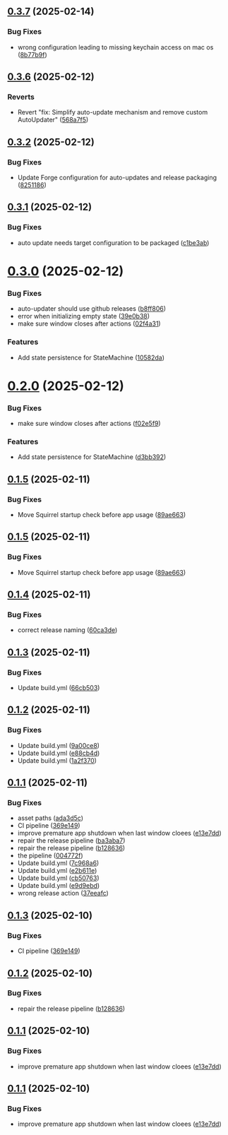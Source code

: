 ## [0.3.7](https://github.com/florianbeisel/hermesx/compare/v0.3.6...v0.3.7) (2025-02-14)


### Bug Fixes

* wrong configuration leading to missing keychain access on mac os ([8b77b9f](https://github.com/florianbeisel/hermesx/commit/8b77b9fbb7ab6ab70496acb71572dc8edd979019))

## [0.3.6](https://github.com/florianbeisel/hermesx/compare/v0.3.5...v0.3.6) (2025-02-12)

### Reverts

- Revert "fix: Simplify auto-update mechanism and remove custom AutoUpdater" ([568a7f5](https://github.com/florianbeisel/hermesx/commit/568a7f54a14f293184840821dfeca0346ff44d6e))

## [0.3.2](https://github.com/florianbeisel/hermesx/compare/v0.3.1...v0.3.2) (2025-02-12)

### Bug Fixes

- Update Forge configuration for auto-updates and release packaging ([8251186](https://github.com/florianbeisel/hermesx/commit/825118693763f1a6ef7c5c7867074429e69a43ec))

## [0.3.1](https://github.com/florianbeisel/hermesx/compare/v0.3.0...v0.3.1) (2025-02-12)

### Bug Fixes

- auto update needs target configuration to be packaged ([c1be3ab](https://github.com/florianbeisel/hermesx/commit/c1be3ab4af58063a4420f2c64b0220501013465d))

# [0.3.0](https://github.com/florianbeisel/hermesx/compare/v0.2.0...v0.3.0) (2025-02-12)

### Bug Fixes

- auto-updater should use github releases ([b8ff806](https://github.com/florianbeisel/hermesx/commit/b8ff8064fb5a24322efb1461250b02ffb6ab36fd))
- error when initializing empty state ([39e0b38](https://github.com/florianbeisel/hermesx/commit/39e0b385bb35589dcb9ba9400562dcf80c252904))
- make sure window closes after actions ([02f4a31](https://github.com/florianbeisel/hermesx/commit/02f4a312fdbe94960adaf133a2072cb6bc30ef5e))

### Features

- Add state persistence for StateMachine ([10582da](https://github.com/florianbeisel/hermesx/commit/10582da30b84d79c25bc5517efcfade23613ddcc))

# [0.2.0](https://github.com/florianbeisel/hermesx/compare/v0.1.5...v0.2.0) (2025-02-12)

### Bug Fixes

- make sure window closes after actions ([f02e5f9](https://github.com/florianbeisel/hermesx/commit/f02e5f982af4a1482c8a4726c51ec10daadfe157))

### Features

- Add state persistence for StateMachine ([d3bb392](https://github.com/florianbeisel/hermesx/commit/d3bb392b3aa80aac5556efb773bdc52d63d34787))

## [0.1.5](https://github.com/florianbeisel/hermesx/compare/v0.1.4...v0.1.5) (2025-02-11)

### Bug Fixes

- Move Squirrel startup check before app usage ([89ae663](https://github.com/florianbeisel/hermesx/commit/89ae66324680cf3c65137ea0f3f86763cb948e22))

## [0.1.5](https://github.com/florianbeisel/hermesx/compare/v0.1.4...v0.1.5) (2025-02-11)

### Bug Fixes

- Move Squirrel startup check before app usage ([89ae663](https://github.com/florianbeisel/hermesx/commit/89ae66324680cf3c65137ea0f3f86763cb948e22))

## [0.1.4](https://github.com/florianbeisel/hermesx/compare/v0.1.3...v0.1.4) (2025-02-11)

### Bug Fixes

- correct release naming ([60ca3de](https://github.com/florianbeisel/hermesx/commit/60ca3de36d440a8b4a912808d82af32fc2def2a0))

## [0.1.3](https://github.com/florianbeisel/hermesx/compare/v0.1.2...v0.1.3) (2025-02-11)

### Bug Fixes

- Update build.yml ([66cb503](https://github.com/florianbeisel/hermesx/commit/66cb503ac8fb5619c2b2ff21e5d9e12c4b86e4b7))

## [0.1.2](https://github.com/florianbeisel/hermesx/compare/v0.1.1...v0.1.2) (2025-02-11)

### Bug Fixes

- Update build.yml ([9a00ce8](https://github.com/florianbeisel/hermesx/commit/9a00ce85d18eb5348c6e165a4b4e467a2430a127))
- Update build.yml ([e88cb4d](https://github.com/florianbeisel/hermesx/commit/e88cb4d652fbf53c4a700813d9e07ccb7b34841d))
- Update build.yml ([1a2f370](https://github.com/florianbeisel/hermesx/commit/1a2f370a787e462a02219a0f1d64b30a48e53706))

## [0.1.1](https://github.com/florianbeisel/hermesx/compare/v0.1.0...v0.1.1) (2025-02-11)

### Bug Fixes

- asset paths ([ada3d5c](https://github.com/florianbeisel/hermesx/commit/ada3d5cc3a6efb23ac4aca17521f3220cb609a22))
- CI pipeline ([369e149](https://github.com/florianbeisel/hermesx/commit/369e149713f5f8a4a88fccfa0c810bab6fba2f37))
- improve premature app shutdown when last window cloees ([e13e7dd](https://github.com/florianbeisel/hermesx/commit/e13e7dd996c42ab2edc6c6e6816a7bfc93ca71b2))
- repair the release pipeline ([ba3aba7](https://github.com/florianbeisel/hermesx/commit/ba3aba71ece9a208d193f0ae359b198885ba9b56))
- repair the release pipeline ([b128636](https://github.com/florianbeisel/hermesx/commit/b1286368c23f2f792ac9f35599eb976e27f44317))
- the pipeline ([004772f](https://github.com/florianbeisel/hermesx/commit/004772fd609f9dfa19f942cff703f6d25b43eac9))
- Update build.yml ([7c968a6](https://github.com/florianbeisel/hermesx/commit/7c968a64f2248f672f2287a407772b5bc8ca8a20))
- Update build.yml ([e2b611e](https://github.com/florianbeisel/hermesx/commit/e2b611e045cbc98b7183e619c5c5d55b7416df7b))
- Update build.yml ([cb50763](https://github.com/florianbeisel/hermesx/commit/cb507637015ad6f0c21258dbfc9ed7239be81442))
- Update build.yml ([e9d9ebd](https://github.com/florianbeisel/hermesx/commit/e9d9ebdd83542df3180710675ca7326abb4cf465))
- wrong release action ([37eeafc](https://github.com/florianbeisel/hermesx/commit/37eeafcba8c95b565ea1cb5af1f56ac6a3de062b))

## [0.1.3](https://github.com/florianbeisel/hermesx/compare/v0.1.2...v0.1.3) (2025-02-10)

### Bug Fixes

- CI pipeline ([369e149](https://github.com/florianbeisel/hermesx/commit/369e149713f5f8a4a88fccfa0c810bab6fba2f37))

## [0.1.2](https://github.com/florianbeisel/hermesx/compare/v0.1.1...v0.1.2) (2025-02-10)

### Bug Fixes

- repair the release pipeline ([b128636](https://github.com/florianbeisel/hermesx/commit/b1286368c23f2f792ac9f35599eb976e27f44317))

## [0.1.1](https://github.com/florianbeisel/hermesx/compare/v0.1.0...v0.1.1) (2025-02-10)

### Bug Fixes

- improve premature app shutdown when last window cloees ([e13e7dd](https://github.com/florianbeisel/hermesx/commit/e13e7dd996c42ab2edc6c6e6816a7bfc93ca71b2))

## [0.1.1](https://github.com/florianbeisel/hermesx/compare/v0.1.0...v0.1.1) (2025-02-10)

### Bug Fixes

- improve premature app shutdown when last window cloees ([e13e7dd](https://github.com/florianbeisel/hermesx/commit/e13e7dd996c42ab2edc6c6e6816a7bfc93ca71b2))
